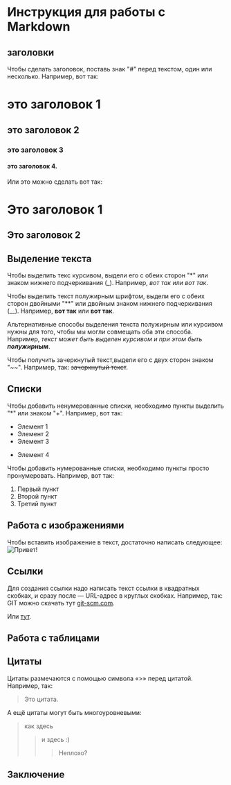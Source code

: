 # Инструкция для работы с Markdown

## заголовки

Чтобы сделать заголовок, поставь  знак "#" перед текстом, один или несколько. Например, вот так:
# это заголовок 1
## это заголовок 2
### это заголовок 3
#### это заголовок 4. 

Или это можно сделать вот так:

Это заголовок 1
===============

Это заголовок 2
---------------

## Выделение текста

Чтобы выделить текс курсивом, выдели его с обеих сторон "*" или знаком нижнего подчеркивания (_). Например, *вот так* или _вот так_.

Чтобы выделить текст полужирным шрифтом, выдели его с обеих сторон двойными "**" или двойным знаком нижнего подчеркивания (__). Например, **вот так** или __вот так__.

Альтернативные способы выделения текста полужирным или курсивом нужны для того, чтобы мы могли совмещать оба эти способа. Например, _текст может быть выделен курсивом и при этом быть **полужирным**_.

Чтобы получить зачеркнутый текст,выдели его с двух сторон знаком "~~".  Например, так: ~~зачеркнутый текст~~.


## Списки

Чтобы добавить ненумерованные списки, необходимо пункты выделить "*" или знаком "+". Например, вот так:
* Элемент 1
* Элемент 2
* Элемент 3
+ Элемент 4

Чтобы добавить нумерованные списки, необходимо пункты просто пронумеровать. Например, вот так:
1. Первый пункт
2. Второй пункт
3. Третий пункт

## Работа с изображениями

Чтобы вставить изображение в текст, достаточно написать следующее:![Привет!](Teftelka.jpg)

## Ссылки

Для создания ссылки надо написать текст ссылки в квадратных скобках, и сразу после — URL-адрес в круглых скобках. Например, так: GIT можно скачать тут [git-scm.com](https://git-scm.com/book/en/v2/Getting-Started-Installing-Git.com).


Или  [тут](https://git-scm.com/book/en/v2/Getting-Started-Installing-Git.com/  "git-scm.com"). 


## Работа с таблицами

## Цитаты

Цитаты размечаются с помощью символа «>» перед цитатой. Например, так:

> Это цитата. 

А ещё цитаты могут быть многоуровневыми:
> как здесь
>> и здесь :)
>>> Неплохо?

## Заключение